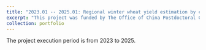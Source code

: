 ```yaml
---
title: "2023.01 -- 2025.01: Regional winter wheat yield estimation by coupling multi-source remotely sensed data and crop growth model."
excerpt: "This project was funded by The Office of China Postdoctoral Council (OCPC) in 2022."
collection: portfolio
---
```


The project execution period is from 2023 to 2025.
